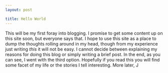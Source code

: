 ```yaml
---
layout: post

title: Hello World
---
```

This will be my first foray into blogging. I promise to get some content up on this site soon, but everyone says that. I hope to use this site as a place to dump the thoughts rolling around in my head, though from my experience just writing _this_ it will not be easy. I cannot decide between explaining my reasons for doing this blog or simply writing a brief post. In the end, as you can see, I went with the third option. Hopefully if you read this you will find some facet of my life or the stories I tell interesting.
More later,
J
